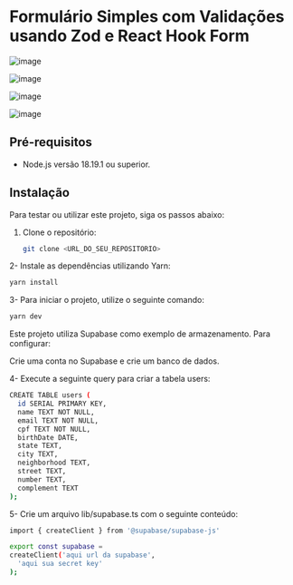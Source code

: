 # Formulário Simples com Validações usando Zod e React Hook Form

![image](https://github.com/Ca788/form-with-zod/assets/104643507/5a4fc4f7-91b4-49aa-96c2-1228ba8bfe75)

![image](https://github.com/Ca788/form-with-zod/assets/104643507/a48c7ce3-cb69-4fde-adec-e3bb5809bbaf)

![image](https://github.com/Ca788/form-with-zod/assets/104643507/c2f79fe5-49b6-440c-baaf-2cbee4861560)

![image](https://github.com/Ca788/form-with-zod/assets/104643507/58be64d9-728e-4e93-9e94-eb4aaec3b3f2)


## Pré-requisitos

- Node.js versão 18.19.1 ou superior.

## Instalação

Para testar ou utilizar este projeto, siga os passos abaixo:

1. Clone o repositório:
   ```bash
   git clone <URL_DO_SEU_REPOSITORIO>

2- Instale as dependências utilizando Yarn:
  ```bash
yarn install

```
3- Para iniciar o projeto, utilize o seguinte comando:
  ```bash
yarn dev

```
Este projeto utiliza Supabase como exemplo de armazenamento. Para configurar:

Crie uma conta no Supabase e crie um banco de dados.

4- Execute a seguinte query para criar a tabela users:
  ```bash
CREATE TABLE users (
    id SERIAL PRIMARY KEY,
    name TEXT NOT NULL,
    email TEXT NOT NULL,
    cpf TEXT NOT NULL,
    birthDate DATE,
    state TEXT,
    city TEXT,
    neighborhood TEXT,
    street TEXT,
    number TEXT,
    complement TEXT
);

```

5- Crie um arquivo lib/supabase.ts com o seguinte conteúdo:

  ```bash
import { createClient } from '@supabase/supabase-js'

export const supabase =
  createClient('aqui url da supabase',
    'aqui sua secret key'
  );

```


